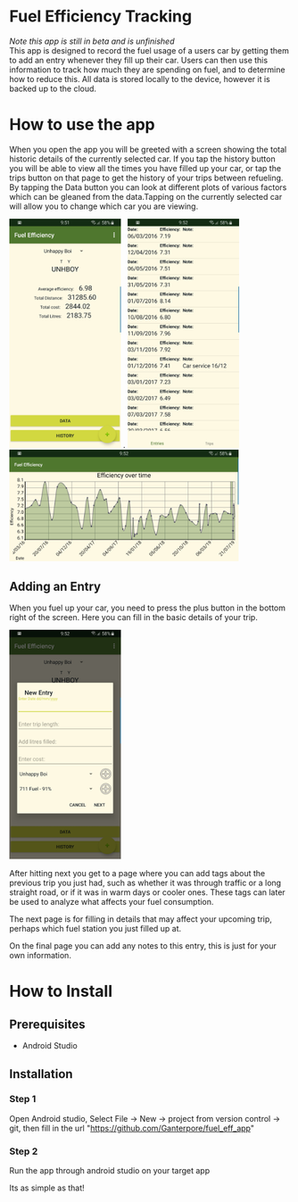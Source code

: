 # Fuel Efficiency Tracking
*Note this app is still in beta and is unfinished* <br/>
This app is designed to record the fuel usage of a users car by getting them to add an entry whenever they fill up their car. Users can then use this information to track how much they are spending on fuel, and to determine how to reduce this.
All data is stored locally to the device, however it is backed up to the cloud.

# How to use the app
When you open the app you will be greeted with a screen showing the total historic details of the currently selected car. If you tap the history button you will be able to view all the times you have filled up your car, or tap the trips button on that page to get the history of your trips between refueling. By tapping the Data button you can look at different plots of various factors which can be gleaned from the data.Tapping on the currently selected car will allow you to change which car you are viewing.

<img src="https://raw.githubusercontent.com/Ganterpore/fuel_eff_app/master/Screenshot_main_page.jpg" width="200"/> . 
<img src="https://raw.githubusercontent.com/Ganterpore/fuel_eff_app/master/Screenshot_Entry_History.jpg" width="200"/>  
<img src="https://raw.githubusercontent.com/Ganterpore/fuel_eff_app/master/Screenshot_data_plot.jpg" height="200"/>

## Adding an Entry
When you fuel up your car, you need to press the plus button in the bottom right of the screen. Here you can fill in the basic details of your trip.

<img src="https://raw.githubusercontent.com/Ganterpore/fuel_eff_app/master/Screenshot_add_entry.jpg" width="200"/>

After hitting next you get to a page where you can add tags about the previous trip you just had, such as whether it was through traffic or a long straight road, or if it was in warm days or cooler ones. These tags can later be used to analyze what affects your fuel consumption.

The next page is for filling in details that may affect your upcoming trip, perhaps which fuel station you just filled up at.

On the final page you can add any notes to this entry, this is just for your own information.

# How to Install

## Prerequisites
 - Android Studio

## Installation

### Step 1
Open Android studio, Select File -> New -> project from version control -> git, then fill in the url "https://github.com/Ganterpore/fuel_eff_app"

### Step 2
Run the app through android studio on your target app


Its as simple as that!

